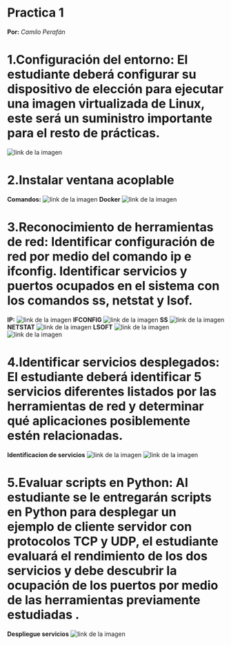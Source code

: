 # Practica 1
**Por:** *Camilo Perafán*

# 1.Configuración del entorno: El estudiante deberá configurar su dispositivo de elección para ejecutar una imagen virtualizada de Linux, este será un suministro importante para el resto de prácticas.

![link de la imagen](https://github.com/CamiloPerafan/Informes_Practicas_ioT/blob/main/IMG20221123153114.jpg?raw=true)

# 2.Instalar ventana acoplable

**Comandos:**
![link de la imagen](https://github.com/CamiloPerafan/Informes_Practicas_ioT/blob/main/comandos2.jpg?raw=true)
**Docker**
![link de la imagen](https://github.com/CamiloPerafan/Informes_Practicas_ioT/blob/main/instalar%20docker.jpg?raw=true)

# 3.Reconocimiento de herramientas de red: Identificar configuración de red por medio del comando ip e ifconfig. Identificar servicios y puertos ocupados en el sistema con los comandos ss, netstat y lsof.

**IP:**
![link de la imagen](https://github.com/CamiloPerafan/Informes_Practicas_ioT/blob/main/ip.jpg?raw=true)
**IFCONFIG**
![link de la imagen](https://github.com/CamiloPerafan/Informes_Practicas_ioT/blob/main/ipconfig.jpg?raw=true)
**SS**
![link de la imagen](https://github.com/CamiloPerafan/Informes_Practicas_ioT/blob/main/3.%20ss.jpg?raw=true)
**NETSTAT**
![link de la imagen](https://github.com/CamiloPerafan/Informes_Practicas_ioT/blob/main/3.netstat.jpg?raw=true)
**LSOFT**
![link de la imagen](https://github.com/CamiloPerafan/Informes_Practicas_ioT/blob/main/3.%20intalacion%20lsof.jpg?raw=true)
![link de la imagen](https://github.com/CamiloPerafan/Informes_Practicas_ioT/blob/main/3.%20lsof%20(puertos).jpg?raw=true)


# 4.Identificar servicios desplegados: El estudiante deberá identificar 5 servicios diferentes listados por las herramientas de red y determinar qué aplicaciones posiblemente estén relacionadas.

**Identificacion de servicios**
![link de la imagen](https://github.com/CamiloPerafan/Informes_Practicas_ioT/blob/main/4.%20Identificando%20servicio.jpg?raw=true)
![link de la imagen](https://github.com/CamiloPerafan/Informes_Practicas_ioT/blob/main/4.%20Servicio%20desplegado.jpg?raw=true)

# 5.Evaluar scripts en Python: Al estudiante se le entregarán scripts en Python para desplegar un ejemplo de cliente servidor con protocolos TCP y UDP, el estudiante evaluará el rendimiento de los dos servicios y debe descubrir la ocupación de los puertos por medio de las herramientas previamente estudiadas .

**Despliegue servicios**
![link de la imagen](https://github.com/CamiloPerafan/Informes_Practicas_ioT/blob/main/5.%20Desplegando%20servicios.jpg?raw=true)
